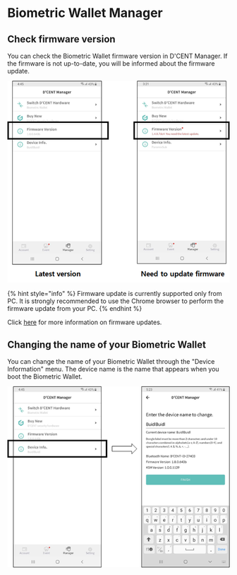 # Biometric Wallet Manager

## Check firmware version

You can check the Biometric Wallet firmware version in D'CENT Manager. If the firmware is not up-to-date, you will be informed about the firmware update.

![](<../../.gitbook/assets/image (144).png>)

{% hint style="info" %}
Firmware update is currently supported only from PC. It is strongly recommended to use the Chrome browser to perform the firmware update from your PC.
{% endhint %}

Click [here](../../biometric-wallet/firmware-update-from-computer/) for more information on firmware updates.

## Changing the name of your Biometric Wallet

You can change the name of your Biometric Wallet through the "Device Information" menu. The device name is the name that appears when you boot the Biometric Wallet.

![](<../../.gitbook/assets/image (180).png>)
